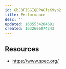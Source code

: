 ```yaml
---
id: GbJ3FISGIQDPWGfsK9yb2
title: Performance
desc: ''
updated: 1635534284691
created: 1632606074243
---
```


## Resources

- https://www.spec.org/
